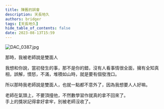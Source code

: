 ```yaml
---
title: 陳舊的誤會
description: 天長地久
authors: bridger
tags: [天長地久]
hide_table_of_contents: false
date: 2023-08-13T15:59
---
```


![DAC_0387.jpg](https://e.brid.cf/i/2023/08/13/psbjdp-2.webp)


<!-- truncate -->

那時，我被老師說是雙面人  

我想和你說，當初發生的事，那不是你的錯，沒有人看事情很全面，擁有全知真相，誤解，憤怒，不滿，堆積如山時，就是要有個發洩口。  

所以那時我老師說是雙面人，也就一點都不意外了，因為我想要人人好嘛。  

老師在氣頭上，不要頂撞他，不然數學習作就真的拿不回來了。  
手上的獎狀記得拿好拿牢，別被老師沒收了。  